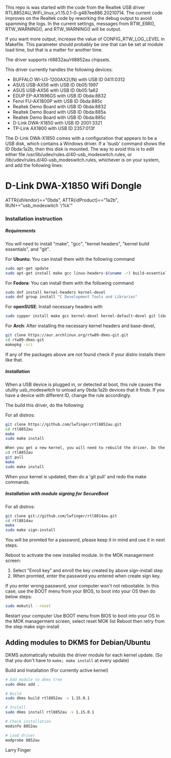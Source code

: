 This repo is was started with the code from the Realtek USB driver
RTL8852AU_WiFi_linux_v1.15.0.1-0-g487ee886.20210714. The current code improves
on the Realtek code by reworking the debug output to avoid spamming the logs.
In the current settings, messages from RTW_ERR(), RTW_WARNING(), and
RTW_WARNING() will be output.

If you want more output, increase the value of CONFIG_RTW_LOG_LEVEL in Makefile.
This parameter should probably be one that can be set at module load time,
but that is a matter for another time.

The driver supports rtl8832au/rtl8852au chipsets.

This driver currently handles the following devices:

* BUFFALO WI-U3-1200AX2(/N) with USB ID 0411:0312
* ASUS USB-AX56 with USB ID 0b05:1997
* ASUS USB-AX56 with USB ID 0b05:1a62
* EDUP EP-AX1696GS with USB ID 0bda:8832
* Fenvi FU-AX1800P with USB ID 0bda:885c
* Realtek Demo Board with USB ID 0bda:8832
* Realtek Demo Board with USB ID 0bda:885a
* Realtek Demo Board with USB ID 0bda:885c
* D-Link DWA-X1850 with USB ID 2001:3321
* TP-Link AX1800 with USB ID 2357:013f

The D-Link DWA-X1850 comes with a configuration that appears to be a USB disk,
which contains a Windows driver. If a 'lsusb' command shows the ID 0bda:1a2b,
then this disk is mounted. The way to avoid this is to edit either file
/usr/lib/udev/rules.d/40-usb_modeswitch.rules, or
/lib/udev/rules.d/40-usb_modeswitch.rules, whichever is on your system, and add
the following lines:

# D-Link DWA-X1850 Wifi Dongle
ATTR{idVendor}=="0bda", ATTR{idProduct}=="1a2b", RUN+="usb_modeswitch '/%k'"

### Installation instruction
##### Requirements
You will need to install "make", "gcc", "kernel headers", "kernel build essentials", and "git".

For **Ubuntu**: You can install them with the following command
```bash
sudo apt-get update
sudo apt-get install make gcc linux-headers-$(uname -r) build-essential git
```
For **Fedora**: You can install them with the following command
```bash
sudo dnf install kernel-headers kernel-devel
sudo dnf group install "C Development Tools and Libraries"
```
For **openSUSE**: Install necessary headers with
```bash
sudo zypper install make gcc kernel-devel kernel-default-devel git libopenssl-devel
```
For **Arch**: After installing the necessary kernel headers and base-devel,
```bash
git clone https://aur.archlinux.org/rtw89-dkms-git.git
cd rtw89-dkms-git
makepkg -sri
```
If any of the packages above are not found check if your distro installs them like that.

##### Installation
When a USB device is plugged in, or detected at boot, this rule causes the utulity
usb_modeswitch to unload any 0bda:1a2b devices that it finds. If you have a
device with different ID, change the rule accordingly.

The build this driver, do the following:

For all distros:
```bash
git clone https://github.com/lwfinger/rtl8852au.git
cd rtl8852au
make
sudo make install

When you get a new kernel, you will need to rebuild the driver. Do the following:
cd rtl8852au
git pull
make
sudo make install
```

When your kernel is updated, then do a 'git pull' and redo the make commands.

##### Installation with module signing for SecureBoot
For all distros:
```bash
git clone git://github.com/lwfinger/rtl8814au.git
cd rtl8814au
make
sudo make sign-install
```
You will be promted for a password, please keep it in mind and use it in next steps.

Reboot to activate the new installed module.
In the MOK managerment screen:
1. Select "Enroll key" and enroll the key created by above sign-install step
2. When promted, enter the password you entered when create sign key. 

If you enter wrong password, your computer won't not rebootable. In this case,
   use the BOOT menu from your BIOS, to boot into your OS then do below steps:

```bash
sudo mokutil --reset
```
Restart your computer
Use BOOT menu from BIOS to boot into your OS
In the MOK managerment screen, select reset MOK list
Reboot then retry from the step make sign-install

## Adding modules to DKMS for Debian/Ubuntu

DKMS automatically rebuilds the driver module for each kernel update. (So that you don't have to `make; make install` at every update)

Build and Installation (For currently active kernel)

```bash
# Add module to dkms tree
sudo dkms add .

# Build 
sudo dkms build rtl8852au -v 1.15.0.1

# Install 
sudo dkms install rtl8852au -v 1.15.0.1

# Check installation
modinfo 8852au

# Load driver 
modprobe 8852au
```




Larry Finger
